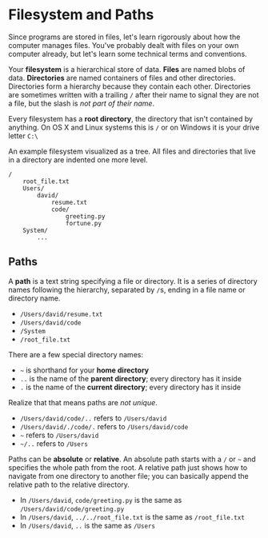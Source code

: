# Filesystem and Paths

Since programs are stored in files, let's learn rigorously about how the computer manages files.
You've probably dealt with files on your own computer already, but let's learn some technical terms and conventions.

Your **filesystem** is a hierarchical store of data.
**Files** are named blobs of data.
**Directories** are named containers of files and other directories.
Directories form a hierarchy because they contain each other.
Directories are sometimes written with a trailing `/` after their name to signal they are not a file, but the slash is _not part of their name_.

Every filesystem has a **root directory**, the directory that isn't contained by anything.
On OS X and Linux systems this is `/` or on Windows it is your drive letter `C:\`

An example filesystem visualized as a tree.
All files and directories that live in a directory are indented one more level.

```
/
    root_file.txt
    Users/
        david/
            resume.txt
            code/
                greeting.py
                fortune.py
    System/
        ...
```

## Paths

A **path** is a text string specifying a file or directory.
It is a series of directory names following the hierarchy, separated by `/`s, ending in a file name or directory name.

* `/Users/david/resume.txt`
* `/Users/david/code`
* `/System`
* `/root_file.txt`

There are a few special directory names:

* `~` is shorthand for your **home directory**
* `..` is the name of the **parent directory**; every directory has it inside
* `.` is the name of the **current directory**; every directory has it inside

Realize that that means paths are _not unique_.

* `/Users/david/code/..` refers to `/Users/david`
* `/Users/david/./code/.` refers to `/Users/david/code`
* `~` refers to `/Users/david`
* `~/..` refers to `/Users`

Paths can be **absolute** or **relative**.
An absolute path starts with a `/` or `~` and specifies the whole path from the root.
A relative path just shows how to navigate from one directory to another file;
you can basically append the relative path to the relative directory.

* In `/Users/david`, `code/greeting.py` is the same as `/Users/david/code/greeting.py`
* In `/Users/david`, `../../root_file.txt` is the same as `/root_file.txt`
* In `/Users/david`, `..` is the same as `/Users`